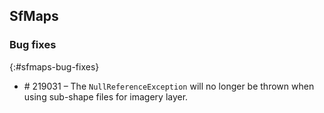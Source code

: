 ## SfMaps

### Bug fixes
{:#sfmaps-bug-fixes}

* \# 219031 – The `NullReferenceException` will no longer be thrown when using sub-shape files for imagery layer.